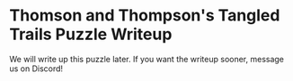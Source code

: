 # Thomson and Thompson's Tangled Trails Puzzle Writeup

We will write up this puzzle later. If you want the writeup sooner, message us on Discord!
